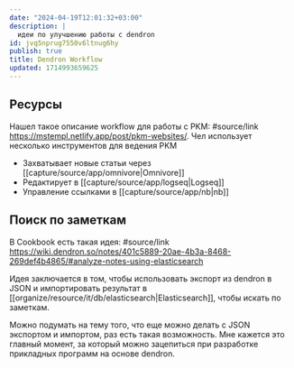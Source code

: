 ```yaml
---
date: "2024-04-19T12:01:32+03:00"
description: |
  идеи по улучшению работы с dendron
id: jvq5nprug7550v6ltnug6hy
publish: true
title: Dendron Workflow
updated: 1714993659625
---
```

## Ресурсы

Нашел такое описание workflow для работы с PKM:
#source/link <https://mstempl.netlify.app/post/pkm-websites/>.
Чел использует несколько инструментов для ведения PKM

- Захватывает новые статьи через [[capture/source/app/omnivore|Omnivore]]
- Редактирует в [[capture/source/app/logseq|Logseq]]
- Управление ссылками в [[capture/source/app/nb|nb]]

## Поиск по заметкам

В Cookbook есть такая идея:
#source/link <https://wiki.dendron.so/notes/401c5889-20ae-4b3a-8468-269def4b4865/#analyze-notes-using-elasticsearch>

Идея заключается в том, чтобы использовать экспорт из dendron в JSON и импортировать результат в [[organize/resource/it/db/elasticsearch|Elasticsearch]], чтобы искать по заметкам.

Можно подумать на тему того, что еще можно делать с JSON экспортом и импортом, раз есть такая возможность. Мне кажется это главный момент, за который можно зацепиться при разработке прикладных программ на основе dendron.
